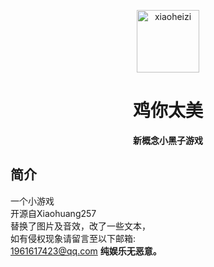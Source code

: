 <p align="center">
  <a href="https://xihua0522.github.io/RapeSenpai/"><img src="https://github.com/XiHua0522/RapeSenpai/tree/main/static/image/jiji.jpg width="100" height="100" alt="xiaoheizi"></a>
</p>
<div align="center">

# 鸡你太美
**新概念小黑子游戏**
</div>

## 简介
一个小游戏<br>
开源自Xiaohuang257<br>
替换了图片及音效，改了一些文本，<br>
如有侵权现象请留言至以下邮箱:<br>
1961617423@qq.com
<b>纯娱乐无恶意。</b>
